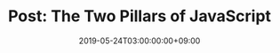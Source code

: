 ---
title: "Post: The Two Pillars of JavaScript"
date: 2019-05-24T03:00:00:00+09:00
categories:
  - Study
tags:
  - Javascript
  - pillars
link: https://medium.com/javascript-scene/the-two-pillars-of-javascript-ee6f3281e7f3
---